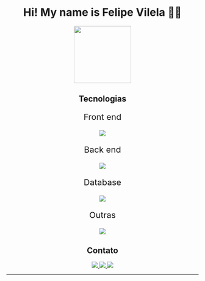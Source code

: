 
<h1 align="center">Hi! My name is Felipe Vilela 👋🏼</h1>
<div align="center">
    <img height="150em" src="https://github-readme-stats.vercel.app/api?username=Felipe-Vilela&show_icons=true&theme=gotham"/>
</div>

<h2 align="center">Tecnologias</h2>

<p style="font-size: 22px;" align="center">Front end</p>

<p align="center">
  <a href="https://skillicons.dev">
    <img src="https://skillicons.dev/icons?i=html,css,js,react&perline=9&theme=dark" />
  </a>
</p>

<p style="font-size: 22px;" align="center">Back end</p>

<p align="center">
  <a href="https://skillicons.dev">
    <img src="https://skillicons.dev/icons?i=clojure,java,kafka,c,python,nodejs,spring&perline=12&theme=dark" />
  </a>
</p>

<p style="font-size: 22px;" align="center">Database</p>

<p align="center">
  <a href="https://skillicons.dev">
    <img src="https://skillicons.dev/icons?i=cassandra,postgres,mysql,sqlite,mongodb,oracle&perline=10&theme=dark" />
  </a>
</p>

<p style="font-size: 22px;" align="center">Outras</p>

<p align="center">
  <a href="https://skillicons.dev">
    <img src="https://skillicons.dev/icons?i=git,github,gitlab,docker,linux,postman&perline=12&theme=dark" />
  </a>
</p>

<h2 align="center">Contato</h2>
<p align="center">
    <a href="https://www.linkedin.com/in/felipe-vilela-9832171b1/"> 
        <img src="https://skillicons.dev/icons?i=linkedin" target="_blank">
    </a>
    <a href="https://www.instagram.com/felipemvilela_/"> 
        <img src="https://skillicons.dev/icons?i=instagram" target="_blank">
    </a>
    <a href="mailto:felipevilela001@gmail.com">
        <img src="https://skillicons.dev/icons?i=gmail" target="_blank"></a>
</p>

<hr>
